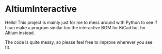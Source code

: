 # AltiumInteractive

Hello! This project is mainly just for me to mess around with Python to see if I can make a program similar too the interactive BOM for KiCad but for Altium instead.

The code is quite messy, so please feel free to improve wherever you see fit.
